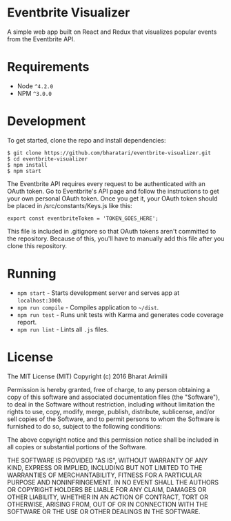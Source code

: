 # Eventbrite Visualizer
A simple web app built on React and Redux that visualizes popular events from the Eventbrite API.

# Requirements

* Node  `^4.2.0` 
* NPM  `^3.0.0`

# Development

To get started, clone the repo and install dependencies:

    $ git clone https://github.com/bharatari/eventbrite-visualizer.git
    $ cd eventbrite-visualizer
    $ npm install
    $ npm start

The Eventbrite API requires every request to be authenticated with an OAuth token. Go to Eventbrite's API page and follow the instructions to get your own personal OAuth token. Once you get it, your OAuth token should be placed in /src/constants/Keys.js like this: 
    
    export const eventbriteToken = 'TOKEN_GOES_HERE';

This file is included in .gitignore so that OAuth tokens aren't committed to the repository. Because of this, you'll have to manually add this file after you clone this repository.

# Running
* `npm start` - Starts development server and serves app at `localhost:3000`.
* `npm run compile` - Compiles application to `~/dist`.
* `npm run test` - Runs unit tests with Karma and generates code coverage report.
* `npm run lint` - Lints all `.js` files.

# License

The MIT License (MIT) 
Copyright (c) 2016 Bharat Arimilli

Permission is hereby granted, free of charge, to any person obtaining a copy of this software and associated documentation files (the "Software"), to deal in the Software without restriction, including without limitation the rights to use, copy, modify, merge, publish, distribute, sublicense, and/or sell copies of the Software, and to permit persons to whom the Software is furnished to do so, subject to the following conditions:

The above copyright notice and this permission notice shall be included in all copies or substantial portions of the Software.

THE SOFTWARE IS PROVIDED "AS IS", WITHOUT WARRANTY OF ANY KIND, EXPRESS OR IMPLIED, INCLUDING BUT NOT LIMITED TO THE WARRANTIES OF MERCHANTABILITY, FITNESS FOR A PARTICULAR PURPOSE AND NONINFRINGEMENT. IN NO EVENT SHALL THE AUTHORS OR COPYRIGHT HOLDERS BE LIABLE FOR ANY CLAIM, DAMAGES OR OTHER LIABILITY, WHETHER IN AN ACTION OF CONTRACT, TORT OR OTHERWISE, ARISING FROM, OUT OF OR IN CONNECTION WITH THE SOFTWARE OR THE USE OR OTHER DEALINGS IN THE SOFTWARE.
